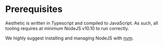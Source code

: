 # Prerequisites

Aesthetic is written in Typescript and compiled to JavaScript. As such, all tooling requires at
minimum NodeJS v10.10 to run correctly.

We highly suggest installing and managing NodeJS with [nvm](https://github.com/nvm-sh/nvm).
